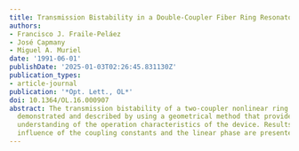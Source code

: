 ```yaml
---
title: Transmission Bistability in a Double-Coupler Fiber Ring Resonator
authors:
- Francisco J. Fraile-Peláez
- José Capmany
- Miguel A. Muriel
date: '1991-06-01'
publishDate: '2025-01-03T02:26:45.831130Z'
publication_types:
- article-journal
publication: '*Opt. Lett., OL*'
doi: 10.1364/OL.16.000907
abstract: The transmission bistability of a two-coupler nonlinear ring resonator is
  demonstrated and described by using a geometrical method that provides a qualitative
  understanding of the operation characteristics of the device. Results showing the
  influence of the coupling constants and the linear phase are presented.
---
```

